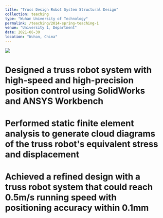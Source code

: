 ```yaml
---
title: "Truss Design Robot System Structural Design"
collection: teaching
type: "Wuhan University of Technology"
permalink: /teaching/2014-spring-teaching-1
venue: "University 1, Department"
date: 2021-06-30
location: "Wuhan, China"
---
```

<img src='ZhangliangLi/web/images/profile.png'>

Designed a truss robot system with high-speed and high-precision position control using SolidWorks and ANSYS Workbench
======

Performed static finite element analysis to generate cloud diagrams of the truss robot's equivalent stress and displacement
======

Achieved a refined design with a truss robot system that could reach 0.5m/s running speed with positioning accuracy within 0.1mm
======
